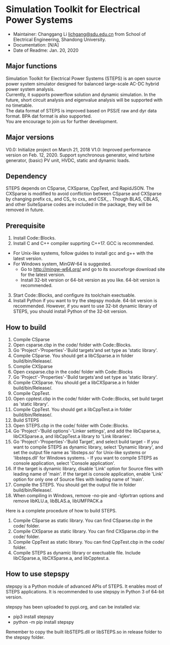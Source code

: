 # Simulation Toolkit for Electrical Power Systems
- Maintainer: Changgang Li <lichgang@sdu.edu.cn> from School of Electrical Engineering, Shandong University.
- Documentation: [N/A]
- Date of Readme: Jan. 20, 2020

## Major functions
Simulation Toolkit for Electrical Power Systems (STEPS) is an open source power system simulator designed for balanced large-scale AC-DC hybrid power system analysis.  
Currently, it supports powerflow solution and dynamic simulation. In the future, short circuit analysis and eigenvalue analysis will be supported with no timetable.  
The data format of STEPS is improved based on PSS/E raw and dyr data format. BPA dat format is also supported.  
You are encourage to join us for further development.

## Major versions
V0.0: Initialize project on March 21, 2018
V1.0: Improved performance version on Feb. 12, 2020. Support synchronous generator, wind turbine generator, (basic) PV unit, HVDC, static and dynamic loads.

## Dependency
STEPS depends on CSparse, CXSparse, CppTest, and RapidJSON. The CXSparse is modified to avoid confliction between CSparse and CXSparse by changing prefix cs_ and CS_ to cxs_ and CSX_ .
Though BLAS, CBLAS, and other SuiteSparse codes are included in the package, they will be removed in future.

## Prerequisite
1. Install Code::Blocks.
2. Install C and C++ compiler supprting C++17. GCC is recommended.
  - For Unix-like systems, follow guides to install gcc and g++ with the latest version.
  - For Windows system, MinGW-64 is suggested.
    - Go to http://mingw-w64.org/ and go to its sourceforge download site for the latest version.
    - Install 32-bit version or 64-bit version as you like. 64-bit version is recommended.
3. Start Code::Blocks, and configure its toolchain exectuable.
4. Install Python if you want to try the stepspy module. 64-bit version is recommended. However, if you want to use 32-bit dynamic library of STEPS, you should install Python of the 32-bit version.

## How to build
1. Compile CSparse
  1. Open csparse.cbp in the code/ folder with Code::Blocks.
  2. Go 'Project'-'Properties'-'Build targets'and set type as 'static library'.
  3. Compile CSparse. You should get a libCSparse.a in folder build/bin/Release/.
2. Complie CXSparse
  1. Open cxsparse.cbp in the code/ folder with Code::Blocks
  2. Go 'Project'-'Properties'-'Build targets'and set type as 'static library'.
  3. Compile CXSparse. You should get a libCXSparse.a in folder build/bin/Release/.
3. Compile CppTest.
  1. Open cpptest.cbp in the code/ folder with Code::Blocks, set build target as 'static library'.
  2. Compile CppTest. You should get a libCppTest.a in folder build/bin/Release/.
4. Build STEPS
  1. Open STEPS.cbp in the code/ folder with Code::Blocks. 
  2. Go 'Project'-'Build options'-'Linker settings', and add the libCsparse.a, libCXSparse.a, and libCppTest.a library to 'Link libraries'.
  3. Go 'Project'-'Properties'-'Build Target', and select build target
    - If you want to compile STEPS as dynamic library, select 'Dynamic library', and set the output file name as 'libsteps.so' for Unix-like systems or 'libsteps.dll' for Windows systems.
    - If you want to compile STEPS as console application, select 'Console application'.
  4. If the target is dynamic library, disable 'Link' option for Source files with leading name of 'main'. If the target is console application, enable 'Link' option for only one of Source files with leading name of 'main'.
  5. Compile the STEPS. You should get the output file in folder build/bin/Release/.
  6. When compiling in Windows, remove -no-pie and -lgfortran options and remove libKLU.a, libBLAS.a, libUMFPACK.a

Here is a complete procedure of how to build STEPS.  
1. Compile CSparse as static library. You can find CSparse.cbp in the code/ folder.
2. Compile CXSparse as static library. You can find CXSparse.cbp in the code/ folder.
3. Compile CppTest as static library. You can find CppTest.cbp in the code/ folder.
4. Compile STEPS as dynamic library or exectuable file. Include libCSparse.a, libCXSparse.a, and libCpptest.a.

## How to use stepspy
stepspy is a Python module of advanced APIs of STEPS. It enables most of STEPS applications. It is recommended to use stepspy in Python 3 of 64-bit version.

stepspy has been uploaded to pypi.org, and can be installed via:
- pip3 install stepspy 
- python -m pip install stepspy

Remember to copy the built libSTEPS.dll or libSTEPS.so in release folder to the stepspy folder.